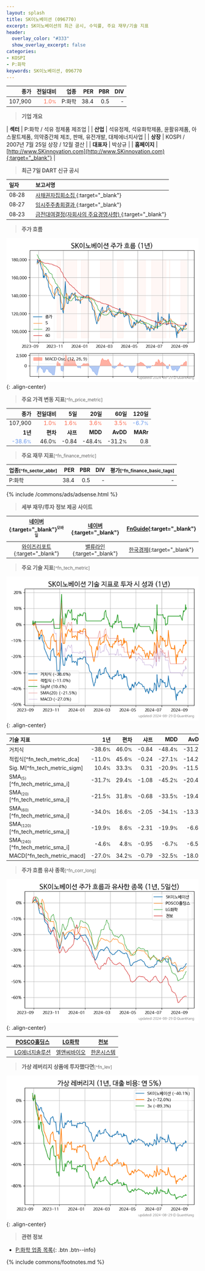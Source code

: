 ```yaml
---
layout: splash
title: SK이노베이션 (096770)
excerpt: SK이노베이션의 최근 공시, 수익률, 주요 재무/기술 지표
header:
  overlay_color: "#333"
  show_overlay_excerpt: false
categories:
- KOSPI
- P:화학
keywords: SK이노베이션, 096770
---
```


| **종가** | **전일대비** | **업종** | **PER** | **PBR** | **DIV** |
| -------: | -----------: | -------: | ------: | ------: | ------: |
| 107,900 | <span style="color: tomato">1.0<small>%</small></span> | P:화학 | 38.4 | 0.5 | - |

<!-- more -->


> **기업 개요**<a id="company"></a>

| <span style="white-space:nowrap;">**섹터**</span> | P:화학 / 석유 정제품 제조업 |
| <span style="white-space:nowrap;">**산업**</span> | 석유정제, 석유화학제품, 윤활유제품, 아스팔트제품, 의약중간체 제조, 판매, 유전개발, 대체에너지사업 |
| <span style="white-space:nowrap;">**상장**</span> | KOSPI / 2007년 7월 25일 상장 / 12월 결산 |
| <span style="white-space:nowrap;">**대표자**</span> | 박상규 |
| <span style="white-space:nowrap;">**홈페이지**</span> | [http://www.SKinnovation.com](http://www.SKinnovation.com){:target="_blank"} |


> **최근 7일 DART 신규 공시**<a id="dart"></a>

| **일자** |      | **보고서명** |
| :------- | :--- | :----------- |
| 08&#x2011;28 | | [사채권자집회소집              ](https://dart.fss.or.kr/dsaf001/main.do?rcpNo=20240828700115){:target="_blank"} |
| 08&#x2011;27 | | [임시주주총회결과              ](https://dart.fss.or.kr/dsaf001/main.do?rcpNo=20240827800377){:target="_blank"} |
| 08&#x2011;23 | | [금전대여결정(자회사의 주요경영사항)              ](https://dart.fss.or.kr/dsaf001/main.do?rcpNo=20240823800350){:target="_blank"} |


> **주가 흐름**<a id="price"></a>

![096770](/stock/images/096770.png){: .align-center}


> **주요 가격 변동 지표**<small>[^fn_price_metric]</small>

| **종가** | **전일대비** | **5일** | **20일** | **60일** | **120일** |
| -------: | -----------: | ------: | -------: | -------: | --------: |
| 107,900 | <span style="color: tomato">1.0<small>%</small></span> | <span style="color: tomato">1.6<small>%</small></span> | <span style="color: tomato">3.6<small>%</small></span> | <span style="color: tomato">3.5<small>%</small></span> | <span style="color: cornflowerblue">-6.7<small>%</small></span> |
| **1년** | **편차** | **샤프** | **MDD** | **AvDD** | **MARr** |
| <span style="color: cornflowerblue">-38.6<small>%</small></span> | 46.0<small>%</small> | -0.84 | -48.4<small>%</small> | -31.2<small>%</small> | 0.8 |


> **주요 재무 지표**<small>[^fn_finance_metric]</small>

| **업종**<small>[^fn_sector_abbr]</small> | **PER** | **PBR** | **DIV** | **평가**<small>[^fn_finance_basic_tags]</small> |
| :--------------------------------------- | ------: | ------: | ------: | ----------------------------------------------: |
| P:화학 | 38.4 | 0.5 | - | - |



{% include /commons/ads/adsense.html %}

> **세부 재무/투자 정보 제공 사이트**

| [네이버](https://m.stock.naver.com/domestic/stock/096770/finance/summary){:target="_blank"}<sup><small>모바일</small></sup> | [네이버](https://finance.naver.com/item/coinfo.naver?code=096770){:target="_blank"} | [FnGuide](https://comp.fnguide.com/SVO2/ASP/SVD_Invest.asp?gicode=A096770&MenuYn=Y){:target="_blank"} |
| :---: | :---: | :---: |
| [와이즈리포트](https://comp.wisereport.co.kr/company/c1040001.aspx?cmp_cd=096770){:target="_blank"} | [밸류라인](https://www.valueline.co.kr/finance/summary/096770){:target="_blank"} | [한국경제](https://markets.hankyung.com/stock/096770/financial-summary){:target="_blank"} |


> **주요 기술 지표**<small>[^fn_tech_metric]</small>


![096770](/stock/images/096770_tech.png){: .align-center}

| **기술 지표** | **1년** | **편차** | **샤프** | **MDD** | **AvDD** |
| :------------ | ------: | -----------: | -------: | ------: | -------: |
| 거치식 | -38.6<small>%</small> | 46.0<small>%</small> | -0.84 | -48.4<small>%</small> | -31.2<small>%</small> |
| 적립식[^fn_tech_metric_dca] | -11.0<small>%</small> | 45.6<small>%</small> | -0.24 | -27.1<small>%</small> | -14.2<small>%</small> |
| Sig. M[^fn_tech_metric_sigm] | 10.4<small>%</small> | 33.3<small>%</small> | 0.31 | -20.9<small>%</small> | -11.5<small>%</small> |
| SMA<small><sub>(5)</sub></small>[^fn_tech_metric_sma_i] | -31.7<small>%</small> | 29.4<small>%</small> | -1.08 | -45.2<small>%</small> | -20.4<small>%</small> |
| SMA<small><sub>(20)</sub></small>[^fn_tech_metric_sma_i] | -21.5<small>%</small> | 31.8<small>%</small> | -0.68 | -33.5<small>%</small> | -19.4<small>%</small> |
| SMA<small><sub>(60)</sub></small>[^fn_tech_metric_sma_i] | -34.0<small>%</small> | 16.6<small>%</small> | -2.05 | -34.1<small>%</small> | -13.3<small>%</small> |
| SMA<small><sub>(120)</sub></small>[^fn_tech_metric_sma_i] | -19.9<small>%</small> | 8.6<small>%</small> | -2.31 | -19.9<small>%</small> | -6.6<small>%</small> |
| SMA<small><sub>(240)</sub></small>[^fn_tech_metric_sma_i] | -4.6<small>%</small> | 4.8<small>%</small> | -0.95 | -6.7<small>%</small> | -6.5<small>%</small> |
| MACD[^fn_tech_metric_macd] | -27.0<small>%</small> | 34.2<small>%</small> | -0.79 | -32.5<small>%</small> | -18.0<small>%</small> |


> **주가 흐름 유사 종목**<a id="corr"></a><small>[^fn_corr_long]</small>

![096770](/stock/images/096770_corr.png){: .align-center}

|       | [POSCO홀딩스](/005490/) | [LG화학](/051910/) | [천보](/278280/) |
| :---: | :------------------------------------: | :------------------------------------: | :------------------------------------: |
|       | [LG에너지솔루션](/373220/) | [엘앤씨바이오](/290650/) | [한온시스템](/018880/) |


> **가상 레버리지 상품에 투자했다면**<a id="2x"></a><small>[^fn_lev]</small>

![096770](/stock/images/096770_2x.png){: .align-center}


> **관련 정보**

- [P:화학 업종 목록](/stats/sector/kospi_업종_화학_종목/){: .btn .btn--info}

{% include commons/footnotes.md %}